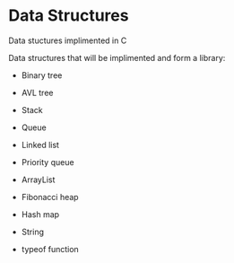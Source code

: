 # Data Structures
Data stuctures implimented in C

Data structures that will be implimented and form a library:

* Binary tree

* AVL tree

* Stack

* Queue

* Linked list

* Priority queue

* ArrayList

* Fibonacci heap

* Hash map

* String

* typeof function

